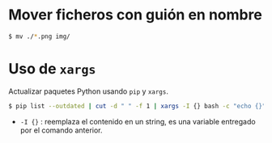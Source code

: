 # Mover ficheros con guión en nombre

```bash
$ mv ./*.png img/
```


# Uso de `xargs`

Actualizar paquetes Python usando `pip` y `xargs`.

```bash
$ pip list --outdated | cut -d " " -f 1 | xargs -I {} bash -c "echo {}"
```

* `-I {}` : reemplaza el contenido en un string, es una variable entregado por el comando anterior.
